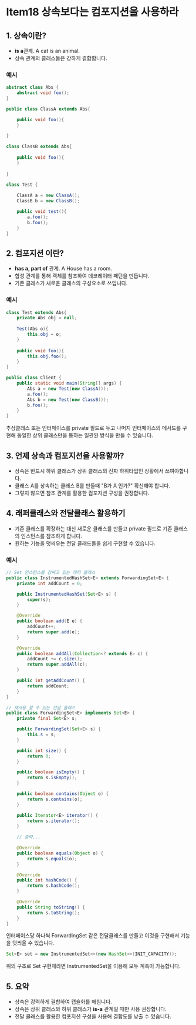 # Item18 상속보다는 컴포지션을 사용하라

## 1. 상속이란?
- **is a**관계. A cat is an animal. 
- 상속 관계의 클래스들은 강하게 결합합니다.
### 예시
```java
abstract class Abs {
	abstract void foo();
}

public class ClassA extends Abs{

	public void foo(){	
	}
	
}

class ClassB extends Abs{
		
	public void foo(){
	}
	
}

class Test {
	
	ClassA a = new ClassA();
	ClassB b = new ClassB();

	public void test(){
		a.foo();
		b.foo();
	}
}
```

## 2. 컴포지션 이란?
- **has a, part of** 관계. A House has a room.
- 합성 관계를 통해 객체를 참조하여 데코레이터 패턴을 만듭니다.
- 기존 클래스가 새로운 클래스의 구성요소로 쓰입니다.
### 예시
```java
class Test extends Abs{
	private Abs obj = null;
	
	Test(Abs o){
		this.obj = o;
	}
	
	public void foo(){
		this.obj.foo();
	}
}

public class Client {
    public static void main(String[] args) {
        Abs a = new Test(new ClassA());
        a.foo();
        Abs b = new Test(new ClassB());
        b.foo();
    }
}
```
추상클래스 또는 인터페이스를 private 필드로 두고 나머지 인터페이스의 메서드를 구현해 
동일한 상위 클래스만을 통하는 일관된 방식을 만들 수 있습니다.

## 3. 언제 상속과 컴포지션을 사용할까?
- 상속은 반드시 하위 클래스가 상위 클래스의 진짜 하위타입인 상황에서 쓰여야합니다.
- 클래스 A를 상속하는 클래스 B를 만들때 "B가 A 인가?" 확신해야 합니다.
- 그렇지 않으면 참조 관계를 활용한 컴포지션 구성을 권장합니다.

## 4. 래퍼클래스와 전달클래스 활용하기
- 기존 클래스를 확장하는 대신 새로운 클래스를 만들고 private 필드로 기존 클래스의 인스턴스를 참조하게 합니다.
- 원하는 기능을 덧씌우는 전달 클래드들을 쉽게 구현할 수 있습니다.

### 예시
```java
// Set 인스턴스를 감싸고 있는 래퍼 클래스
public class InstrumentedHashSet<E> extends ForwardingSet<E> {
    private int addCount = 0;

    public InstrumentedHashSet(Set<E> s) {
        super(s);
    }

    @Override
    public boolean add(E e) {
        addCount++;
        return super.add(e);
    }

    @Override
    public boolean addAll(Collection<? extends E> c) {
        addCount += c.size();
        return super.addAll(c);
    }

    public int getAddCount() {
        return addCount;
    }
}

// 재사용 할 수 있는 전달 클래스
public class ForwardingSet<E> implements Set<E> {
    private final Set<E> s;

    public ForwardingSet(Set<E> s) {
        this.s = s;
    }

    public int size() {
        return 0;
    }

    public boolean isEmpty() {
        return s.isEmpty();
    }

    public boolean contains(Object o) {
        return s.contains(o);
    }

    public Iterator<E> iterator() {
        return s.iterator();
    }
    
    // 중략...

    @Override
    public boolean equals(Object o) {
        return s.equals(o);
    }

    @Override
    public int hashCode() {
        return s.hashCode();
    }

    @Override
    public String toString() {
        return s.toString();
    }
}
```
인터페이스당 하나씩 ForwardingSet 같은 전달클래스를 만들고 이것을 구현해서 기능을 덧씌울 수 있습니다.

```java
Set<E> set = new InstrumentedSet<>(new HashSet<>(INIT_CAPACITY));
```
위의 구조로 Set 구현체라면 InstrumentedSet을 이용해 모두 계측이 가능합니다.

## 5. 요약
- 상속은 강력하게 결합하여 캡슐화를 해침니다.
- 상속은 상위 클래스와 하위 클래스가 **is-a** 관계일 때만 사용 권장합니다.
- 전달 클래스를 활용한 컴포지션 구성을 사용해 결합도를 낮출 수 있습니다.